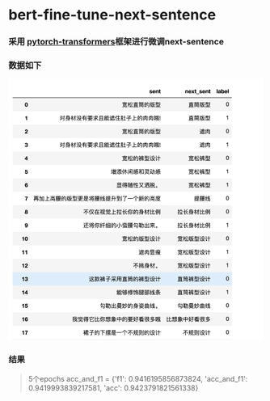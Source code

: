 # bert-fine-tune-next-sentence
### 采用 [pytorch-transformers](https://github.com/huggingface/pytorch-transformers)框架进行微调next-sentence
### 数据如下
![avatar](image/p.png)

### 结果
> 5个epochs 
> acc_and_f1 = {'f1': 0.9416195856873824, 'acc_and_f1': 0.9419993839217581, 'acc': 0.9423791821561338}
